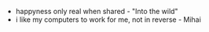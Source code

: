 * happyness only real when shared - "Into the wild" 
* i like my computers to work for me, not in reverse - Mihai
